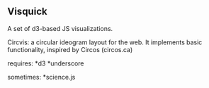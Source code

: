 ## Visquick

A set of d3-based JS visualizations.

Circvis: a circular ideogram layout for the web.  It implements basic functionality, inspired by Circos (circos.ca)

requires:
*d3
*underscore 

sometimes: 
*science.js
